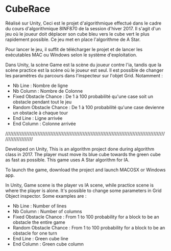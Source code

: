 # CubeRace

Réalisé sur Unity,
Ceci est le projet d'algorithmique effectué dans le cadre du cours d'algorithmique 8INF870 de la session d'hiver 2017.
Il s'agit d'un jeu où le joueur doit déplacer son cube bleu vers le cube vert le plus rapidement possible.
Ce jeu met en place l'algorithme de A Star.

Pour lancer le jeu, il suffit de télécharger le projet et de lancer les exécutables MAC ou Windows selon le système d'exploitation.

Dans Unity, la scène Game est la scène du joueur contre l'ia, tandis que la scène practice est la scène où le joueur est seul.
Il est possible de changer les paramètres du parcours dans l'inspecteur sur l'objet Grid. Notamment :
- Nb Line : Nombre de ligne
- Nb Column : Nombre de Colonne
- Fixed Obstacle Chance : De 1 à 100 probabilité qu'une case soit un obstacle pendant tout le jeu
- Random Obstacle Chance : De 1 à 100 probabilité qu'une case devienne un obstacle à chaque tour
- End Line : Ligne arrivée
- End Column : Colonne arrivée

////////////////////////////////////////////////////////////////////////////////////////////////////////////////////

Developed on Unity,
This is an algorithm project done during algorithm class in 2017.
The player must move its blue cube towards the green cube as fast as possible.
This game uses A Star algorithm for IA.

To launch the game, download the project and launch MACOSX or Windows app.

In Unity, Game scene is the player vs IA scene, while practice scene is where the player is alone.
It's possible to change some parameters in Grid Object inspector. Some examples are :
- Nb Line : Number of lines
- Nb Column : Number of columns
- Fixed Obstacle Chance : From 1 to 100 probability for a block to be an obstacle the entire game
- Random Obstacle Chance : From 1 to 100 probability for a block to be an obstacle for one turn
- End Line : Green cube line
- End Column : Green cube column


